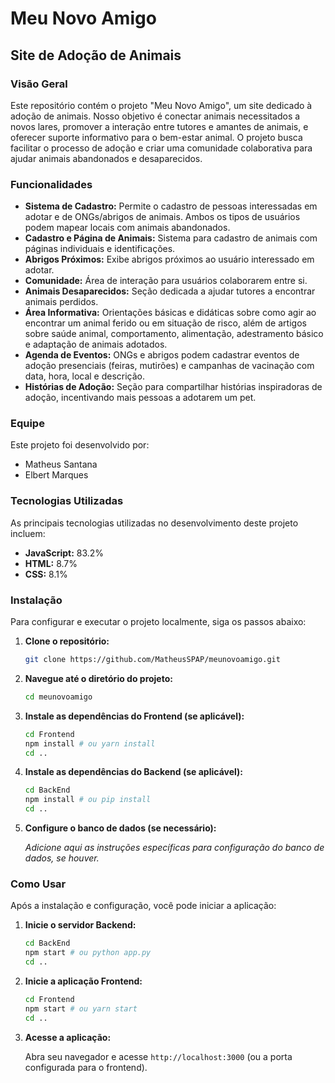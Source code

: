 # Meu Novo Amigo

## Site de Adoção de Animais

### Visão Geral

Este repositório contém o projeto "Meu Novo Amigo", um site dedicado à adoção de animais. Nosso objetivo é conectar animais necessitados a novos lares, promover a interação entre tutores e amantes de animais, e oferecer suporte informativo para o bem-estar animal. O projeto busca facilitar o processo de adoção e criar uma comunidade colaborativa para ajudar animais abandonados e desaparecidos.



### Funcionalidades

- **Sistema de Cadastro:** Permite o cadastro de pessoas interessadas em adotar e de ONGs/abrigos de animais. Ambos os tipos de usuários podem mapear locais com animais abandonados.
- **Cadastro e Página de Animais:** Sistema para cadastro de animais com páginas individuais e identificações.
- **Abrigos Próximos:** Exibe abrigos próximos ao usuário interessado em adotar.
- **Comunidade:** Área de interação para usuários colaborarem entre si.
- **Animais Desaparecidos:** Seção dedicada a ajudar tutores a encontrar animais perdidos.
- **Área Informativa:** Orientações básicas e didáticas sobre como agir ao encontrar um animal ferido ou em situação de risco, além de artigos sobre saúde animal, comportamento, alimentação, adestramento básico e adaptação de animais adotados.
- **Agenda de Eventos:** ONGs e abrigos podem cadastrar eventos de adoção presenciais (feiras, mutirões) e campanhas de vacinação com data, hora, local e descrição.
- **Histórias de Adoção:** Seção para compartilhar histórias inspiradoras de adoção, incentivando mais pessoas a adotarem um pet.




### Equipe

Este projeto foi desenvolvido por:

- Matheus Santana
- Elbert Marques




### Tecnologias Utilizadas

As principais tecnologias utilizadas no desenvolvimento deste projeto incluem:

- **JavaScript:** 83.2%
- **HTML:** 8.7%
- **CSS:** 8.1%




### Instalação

Para configurar e executar o projeto localmente, siga os passos abaixo:

1.  **Clone o repositório:**

    ```bash
    git clone https://github.com/MatheusSPAP/meunovoamigo.git
    ```

2.  **Navegue até o diretório do projeto:**

    ```bash
    cd meunovoamigo
    ```

3.  **Instale as dependências do Frontend (se aplicável):**

    ```bash
    cd Frontend
    npm install # ou yarn install
    cd ..
    ```

4.  **Instale as dependências do Backend (se aplicável):**

    ```bash
    cd BackEnd
    npm install # ou pip install
    cd ..
    ```

5.  **Configure o banco de dados (se necessário):**

    _Adicione aqui as instruções específicas para configuração do banco de dados, se houver._




### Como Usar

Após a instalação e configuração, você pode iniciar a aplicação:

1.  **Inicie o servidor Backend:**

    ```bash
    cd BackEnd
    npm start # ou python app.py
    cd ..
    ```

2.  **Inicie a aplicação Frontend:**

    ```bash
    cd Frontend
    npm start # ou yarn start
    cd ..
    ```

3.  **Acesse a aplicação:**

    Abra seu navegador e acesse `http://localhost:3000` (ou a porta configurada para o frontend).




